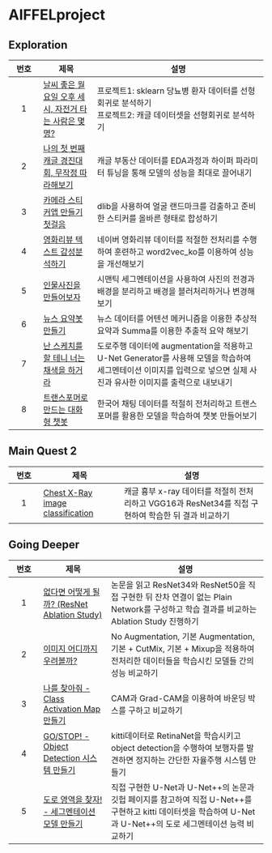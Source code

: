 # AIFFELproject
## Exploration
|번호|제목|설명|
|:---:|---|---|
|&nbsp;&nbsp;&nbsp;&nbsp;1&nbsp;&nbsp;&nbsp;&nbsp;|[날씨 좋은 월요일 오후 세 시, 자전거 타는 사람은 몇 명?](https://github.com/201710808/AIFFELproject/blob/main/exploration/e2/e2.ipynb)|프로젝트1: sklearn 당뇨병 환자 데이터를 선형회귀로 분석하기<br/>프로젝트2: 캐글 데이터셋을 선형회귀로 분석하기|
|2|[나의 첫 번째 캐글 경진대회, 무작정 따라해보기](https://github.com/201710808/AIFFELproject/blob/main/exploration/e4/e4.ipynb)|캐글 부동산 데이터를 EDA과정과 하이퍼 파라미터 튜닝을 통해 모델의 성능을 최대로 끌어내기|
|3|[카메라 스티커앱 만들기 첫걸음](https://github.com/201710808/AIFFELproject/blob/main/exploration/e6/e6.ipynb)|dlib을 사용하여 얼굴 랜드마크를 검출하고 준비한 스티커를 올바른 형태로 합성하기|
|4|[영화리뷰 텍스트 감성분석하기](https://github.com/201710808/AIFFELproject/blob/main/exploration/e8/e8.ipynb)|네이버 영화리뷰 데이터를 적절한 전처리를 수행하여 훈련하고 word2vec_ko를 이용하여 성능을 개선해보기|
|5|[인물사진을 만들어보자](https://github.com/201710808/AIFFELproject/blob/main/exploration/e10/e10.ipynb)|시맨틱 세그멘테이션을 사용하여 사진의 전경과 배경을 분리하고 배경을 블러처리하거나 변경해보기|
|6|[뉴스 요약봇 만들기](https://github.com/201710808/AIFFELproject/blob/main/exploration/e12/e12.ipynb)|뉴스 데이터를 어텐션 메커니즘을 이용한 추상적 요약과 Summa를 이용한 추출적 요약 해보기|
|7|[난 스케치를 할 테니 너는 채색을 하거라](https://github.com/201710808/AIFFELproject/blob/main/exploration/e14/e14.ipynb)|도로주행 데이터에 augmentation을 적용하고 U-Net Generator를 사용해 모델을 학습하여 세그멘테이션 이미지를 입력으로 넣으면 실제 사진과 유사한 이미지를 출력으로 내보내기|
|8|[트랜스포머로 만드는 대화형 챗봇](https://github.com/201710808/AIFFELproject/blob/main/exploration/e16/e16.ipynb)|한국어 채팅 데이터를 적절히 전처리하고 트랜스포머를 활용한 모델을 학습하여 챗봇 만들어보기|
## Main Quest 2
|번호|제목|설명|
|:---:|---|---|
|&nbsp;&nbsp;&nbsp;&nbsp;1&nbsp;&nbsp;&nbsp;&nbsp;|[Chest X-Ray image classification](https://github.com/201710808/AIFFELproject/blob/main/Main_Quest_2/%EC%B5%9C%EC%A7%80%ED%98%B8_Chest%20X-Ray%20image%20classification.ipynb)|캐글 흉부 x-ray 데이터를 적절히 전처리하고 VGG16과 ResNet34를 직접 구현하여 학습한 뒤 결과 비교하기|
## Going Deeper
|번호|제목|설명|
|:---:|---|---|
|&nbsp;&nbsp;&nbsp;&nbsp;1&nbsp;&nbsp;&nbsp;&nbsp;|[없다면 어떻게 될까? (ResNet Ablation Study)](https://github.com/201710808/AIFFELproject/blob/main/Going_Deeper/Project1/Going_Deeper_3.ipynb)|논문을 읽고 ResNet34와 ResNet50을 직접 구현한 뒤 잔차 연결이 없는 Plain Network를 구성하고 학습 결과를 비교하는 Ablation Study 진행하기|
|2|[이미지 어디까지 우려볼까?](https://github.com/201710808/AIFFELproject/blob/main/Going_Deeper/Project2/Going_Deeper_6.ipynb)|No Augmentation, 기본 Augmentation, 기본 + CutMix, 기본 + Mixup을 적용하여 전처리한 데이터들을 학습시킨 모델들 간의 성능 비교하기|
|3|[나를 찾아줘 - Class Activation Map 만들기](https://github.com/201710808/AIFFELproject/blob/main/Going_Deeper/Project3/Going_Deeper_9.ipynb)|CAM과 Grad-CAM을 이용하여 바운딩 박스를 구하고 비교하기|
|4|[GO/STOP! - Object Detection 시스템 만들기](https://github.com/201710808/AIFFELproject/blob/main/Going_Deeper/Project4/Going_Deeper_12.ipynb)|kitti데이터로 RetinaNet을 학습시키고 object detection을 수행하여 보행자를 발견하면 정지하는 간단한 자율주행 시스템 만들기|
|5|[도로 영역을 찾자! - 세그멘테이션 모델 만들기](https://github.com/201710808/AIFFELproject/blob/main/Going_Deeper/Project5/Going_Deeper_15.ipynb)|직접 구현한 U-Net과 U-Net++의 논문과 깃헙 페이지를 참고하여 직접 U-Net++를 구현하고 kitti 데이터셋을 학습하여 U-Net과 U-Net++의 도로 세그멘테이션 능력 비교하기|
